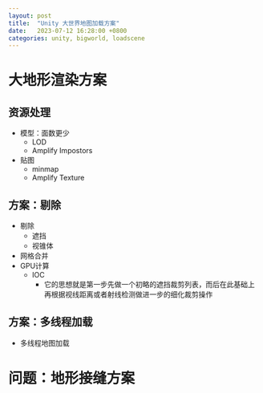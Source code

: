 ```yaml
---
layout: post
title:  "Unity 大世界地图加载方案"
date:   2023-07-12 16:28:00 +0800
categories: unity, bigworld, loadscene
---
```


# 大地形渲染方案

## 资源处理
- 模型：面数更少
	- LOD
	- Amplify Impostors
- 贴图
	- minmap
	- Amplify Texture

## 方案：剔除
- 剔除
	- 遮挡
	- 视锥体
- 网格合并
- GPU计算
	- IOC
		- 它的思想就是第一步先做一个初略的遮挡裁剪列表，而后在此基础上再根据视线距离或者射线检测做进一步的细化裁剪操作

## 方案：多线程加载
- 多线程地图加载


# 问题：地形接缝方案
